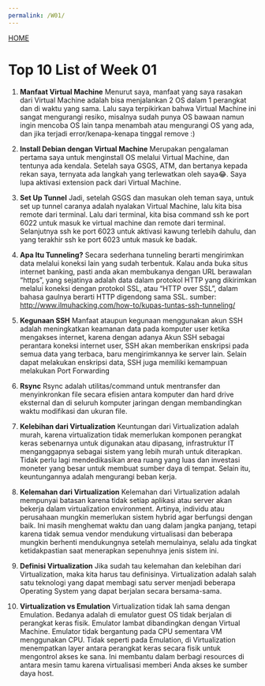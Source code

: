 ```yaml
---
permalink: /W01/
---
```


[HOME](../)

# Top 10 List of Week 01

1. **Manfaat Virtual Machine**
    Menurut saya, manfaat yang saya rasakan dari Virtual Machine adalah bisa menjalankan 2 OS dalam 1 perangkat dan di waktu yang sama. Lalu saya terpikirkan bahwa Virtual Machine ini sangat mengurangi resiko, misalnya sudah punya OS bawaan namun ingin mencoba OS lain tanpa menambah atau mengurangi OS yang ada, dan jika terjadi error/kenapa-kenapa tinggal remove :)
    
2. **Install Debian dengan Virtual Machine**
    Merupakan pengalaman pertama saya untuk menginstall OS melalui Virtual Machine, dan tentunya ada kendala. Setelah saya GSGS, ATM, dan bertanya kepada rekan saya, ternyata ada langkah yang terlewatkan oleh saya😂. Saya lupa aktivasi extension pack dari Virtual Machine.

3. **Set Up Tunnel**
    Jadi, setelah GSGS dan masukan oleh teman saya, untuk set up tunnel caranya adalah nyalakan Virtual Machine, lalu kita bisa remote dari terminal. Lalu dari terminal, kita bisa command ssh ke port 6022 untuk masuk ke virtual machine dan remote dari terminal. Selanjutnya ssh ke port 6023 untuk aktivasi kawung terlebih dahulu, dan yang terakhir ssh ke port 6023 untuk masuk ke badak.

4. **Apa Itu Tunneling?**
    Secara sederhana tunneling berarti mengirimkan data melalui koneksi lain yang sudah terbentuk. Kalau anda buka situs internet banking, pasti anda akan membukanya dengan URL berawalan “https”, yang sejatinya adalah data dalam protokol HTTP yang dikirimkan melalui koneksi dengan protokol SSL, atau “HTTP over SSL”, dalam bahasa gaulnya berarti HTTP digendong sama SSL.
    sumber: http://www.ilmuhacking.com/how-to/kupas-tuntas-ssh-tunneling/

5. **Kegunaan SSH**
    Manfaat ataupun kegunaan menggunakan akun SSH adalah meningkatkan keamanan data pada komputer user ketika mengakses internet, karena dengan adanya Akun SSH sebagai perantara koneksi internet user, SSH akan memberikan enskripsi pada semua data yang terbaca, baru mengirimkannya ke server lain. Selain dapat melakukan enskripsi data, SSH juga memiliki kemampuan melakukan Port Forwarding

6. **Rsync**
    Rsync adalah utilitas/command untuk mentransfer dan menyinkronkan file secara efisien antara komputer dan hard drive eksternal dan di seluruh komputer jaringan dengan membandingkan waktu modifikasi dan ukuran file.

7. **Kelebihan dari Virtualization**
    Keuntungan dari Virtualization adalah murah, karena virtualization tidak memerlukan komponen perangkat keras sebenarnya untuk digunakan atau dipasang, infrastruktur IT menganggapnya sebagai sistem yang lebih murah untuk diterapkan. Tidak perlu lagi mendedikasikan area ruang yang luas dan investasi moneter yang besar untuk membuat sumber daya di tempat. Selain itu, keuntungannya adalah mengurangi beban kerja.

8. **Kelemahan dari Virtualization**
    Kelemahan dari Virtualization adalah mempunyai batasan karena tidak setiap aplikasi atau server akan bekerja dalam virtualization environment. Artinya, individu atau perusahaan mungkin memerlukan sistem hybrid agar berfungsi dengan baik. Ini masih menghemat waktu dan uang dalam jangka panjang, tetapi karena tidak semua vendor mendukung virtualisasi dan beberapa mungkin berhenti mendukungnya setelah memulainya, selalu ada tingkat ketidakpastian saat menerapkan sepenuhnya jenis sistem ini.

9. **Definisi Virtualization**
    Jika sudah tau kelemahan dan kelebihan dari Virtualization, maka kita harus tau definisinya. Virtualization adalah salah satu teknologi yang dapat membagi satu server menjadi beberapa Operating System yang dapat berjalan secara bersama-sama.

10. **Virtualization vs Emulation**
    Virtualization tidak lah sama dengan Emulation. Bedanya adalah di emulator guest OS tidak berjalan di perangkat keras fisik. Emulator lambat dibandingkan dengan Virtual Machine. Emulator tidak bergantung pada CPU sementara VM menggunakan CPU. Tidak seperti pada Emulation, di Virtualization menempatkan layer antara perangkat keras secara fisik untuk mengontrol akses ke sana. Ini membantu dalam berbagi resources di antara mesin tamu karena virtualisasi memberi Anda akses ke sumber daya host.
